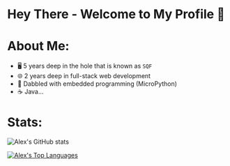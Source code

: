 # Hey There - Welcome to My Profile 👋

# About Me:
- 🖥️ 5 years deep in the hole that is known as `SQF`
- 🌐 2 years deep in full-stack web development
- 🐍 Dabbled with embedded programming (MicroPython)
- ☕ Java...

# Stats:

![Alex's GitHub stats](https://github-readme-stats.vercel.app/api?username=Bluwolf00&show_icons=true&theme=radical)

[![Alex's Top Languages](https://github-readme-stats.vercel.app/api/top-langs/?username=Bluwolf00&layout=donut&hide=cpp&size_weight=0.5&count_weight=0.5)](https://github.com/anuraghazra/github-readme-stats)
